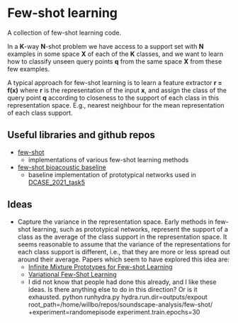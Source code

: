 # Few-shot learning

A collection of few-shot learning code.

In a __K__-way __N__-shot problem we have access to a support set with __N__ examples in some space __X__ of each of the __K__ classes, and we want to learn how to classify unseen query points __q__ from the same space __X__ from these few examples. 

A typical approach for few-shot learning is to learn a feature extractor __r = f(x)__ where __r__ is the representation of the input __x__, and assign the class of the query point __q__ according to closeness to the support of each class in this representation space. E.g., nearest neighbour for the mean representation of each class support.

## Useful libraries and github repos
- [few-shot](https://github.com/oscarknagg/few-shot)
  - implementations of various few-shot learning methods
- [few-shot bioacoustic baseline](https://github.com/c4dm/dcase-few-shot-bioacoustic/tree/main/baselines/deep_learning)
  - baseline implementation of prototypical networks used in [DCASE_2021_task5](http://dcase.community/challenge2021/task-few-shot-bioacoustic-event-detection)

## Ideas
- Capture the variance in the representation space. Early methods in few-shot learning, such as prototypical networks, represent the support of a class as the average of the class support in the representation space. It seems reasonable to assume that the variance of the representations for each class support is different, i.e., that they are more or less spread out around their average. Papers which seem to have explored this idea are:
  - [Infinite Mixture Prototypes for Few-shot Learning](http://proceedings.mlr.press/v97/allen19b.html)
  - [Variational Few-Shot Learning](https://openaccess.thecvf.com/content_ICCV_2019/html/Zhang_Variational_Few-Shot_Learning_ICCV_2019_paper.html)
  - I did not know that people had done this already, and I like these ideas. Is there anything else to do in this direction? Or is it exhausted.
python runhydra.py hydra.run.dir=outputs/expout root_path=/home/willbo/repos/soundscape-analysis/few-shot/ +experiment=randomepisode experiment.train.epochs=30

